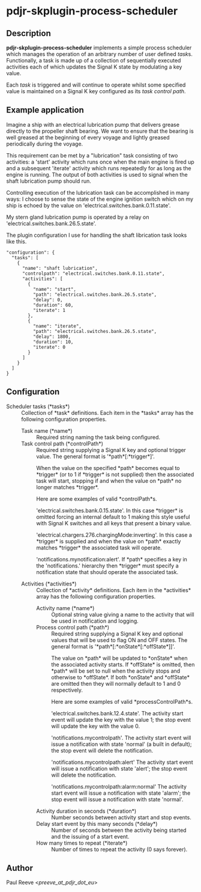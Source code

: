 # pdjr-skplugin-process-scheduler

## Description

**pdjr-skplugin-process-scheduler** implements a simple process
scheduler which manages the operation of an arbitrary number of user
defined *task*s.
Functionally, a task is made up of a collection of sequentially
executed activities each of which updates the Signal K state by
modulating a key value.

Each *task* is triggered and will continue to operate whilst some
specified value is maintained on a Signal K key configured as its
*task control path*.

## Example application
Imagine a ship with an electrical lubrication pump that delivers grease
directly to the propeller shaft bearing.
We want to ensure that the bearing is well greased at the beginning of every
voyage and lightly greased periodically during the voyage.

This requirement can be met by a "lubrication" task consisting of two
activities: a 'start' activity which runs once when the main engine is
fired up and a subsequent 'iterate' activity which runs repeatedly for
as long as the engine is running.
The output of both activities is used to signal when the shaft
lubrication pump should run.

Controlling execution of the lubrication task can be accomplished in
many ways: I choose to sense the state of the engine ignition switch
which on my ship is echoed by the value on
'electrical.switches.bank.0.11.state'.

My stern gland lubrication pump is operated by a relay on
'electrical.switches.bank.26.5.state'.

The plugin configuration I use for handling the shaft librication task
looks like this.

```
"configuration": {
  "tasks": [
    {
      "name": "shaft lubrication",
      "controlpath": "electrical.switches.bank.0.11.state",
      "activities": [
        {
          "name": "start",
          "path": "electrical.switches.bank.26.5.state",
          "delay": 0,
          "duration": 60,
          "iterate": 1
        },
        {
          "name": "iterate",
          "path": "electrical.switches.bank.26.5.state",
          "delay": 1800,
          "duration": 10,
          "iterate": 0
        }
      ]
    }
  ]
}
```

## Configuration
<dl>
  <dt>Scheduler tasks (*tasks*)</dt>
  <dd>
  Collection of *task* definitions.
  Each item in the *tasks* array has the following configuration
  properties.
  <dl>
    <dt>Task name (*name*)</dt>
    <dd>
    Required string naming the task being configured.
    </dd>
    <dt>Task control path (*controlPath*)</dt>
    <dd>
    Required string supplying a Signal K key and optional trigger
    value.
    The general format is '*path*[:*trigger*]'.
    <p>
    When the value on the specified *path* becomes equal to *trigger*
    (or to 1 if *trigger* is not supplied) then the associated task will
    start, stopping if and when the value on *path* no longer matches
    *trigger*.
    <p>
    Here are some examples of valid *controlPath*s.
    <p>
    'electrical.switches.bank.0.15.state'.
    In this case *trigger* is omitted forcing an internal default to
    1 making this style useful with Signal K switches and all keys that
    present a binary value.
    <p>
    'electrical.chargers.276.chargingMode:inverting'.
    In this case a *trigger* is supplied and when the value on *path*
    exactly matches *trigger* the associated task will operate.
    <p>
    'notifications.mynotification:alert'.
    If *path* specifies a key in the 'notifications.' hierarchy then
    *trigger* must specify a notification state that should operate the
    associated task.
    </dd>
    <dt>Activities (*activities*)</dt>
    <dd>
    Collection of *activity* definitions.
    Each item in the *activities* array has the following configuration
    properties.
    <dl>
      <dt>Activity name (*name*)</dt>
      <dd>
      Optional string value giving a name to the activity that will be
      used in notification and logging.
      </dd>
      <dt>Process control path (*path*)</dt>
      <dd>
      Required string supplying a Signal K key and optional values
      that will be used to flag ON and OFF states.
      The general format is '*path*[:*onState*[:*offState*]]'.
      <p>
      The value on *path* will be updated to *onState* when the
      associated activity starts.
      If *offState* is omitted, then *path* will be set to null when
      the activity stops and otherwise to *offState*.
      If both *onState* and *offState* are omitted then they will
      normally default to 1 and 0 respectively.
      <p>
      Here are some examples of valid *processControlPath*s.
      <p>
      'electrical.switches.bank.12.4.state'.
      The activity start event will update the key with the value 1;
      the stop event will update the key with the value 0.
      <p>
      'notifications.mycontrolpath'.
      The activity start event will issue a notification with state
      'normal' (a built in default); the stop event will delete the
      notification.
      <p>
      'notifications.mycontrolpath:alert'
      The activity start event will issue a notification with state
      'alert'; the stop event will delete the notification.
      <p>
      'notifications.mycontrolpath:alarm:normal'
      The activity start event will issue a notification with state
      'alarm'; the stop event will issue a notification with state
      'normal'.
      </dd>
      <dt>Activity duration in seconds (*duration*)</dt>
      <dd>
      Number seconds between activity start and stop events.
      </dd>
      <dt>Delay start event by this many seconds (*delay*)</dt>
      <dd>
      Number of seconds between the activity being started and the
      issuing of a start event.
      </dd>
      <dt>How many times to repeat (*iterate*)</dt>
      <dd>
      Number of times to repeat the activity (0 says forever).
      </dd>
    </dl>
  </dl>
</dl>

## Author
Paul Reeve <*preeve_at_pdjr_dot_eu*>
